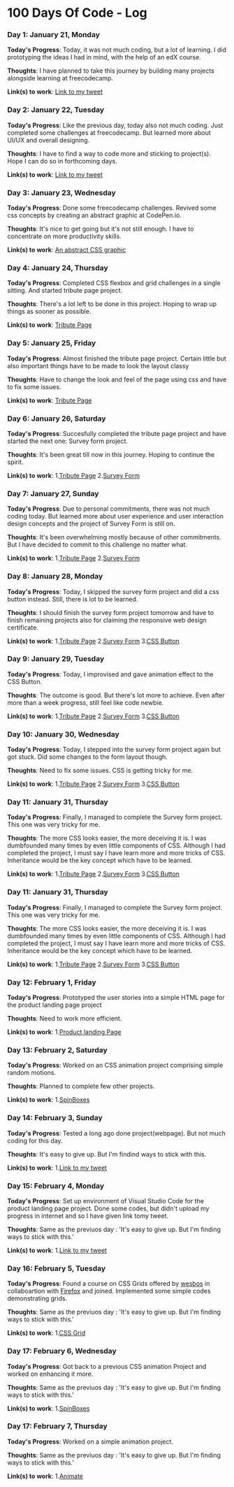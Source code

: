 # 100 Days Of Code - Log

### Day 1: January 21, Monday

**Today's Progress**: Today, it was not much coding, but a lot of learning. I did prototyping the ideas I had in mind, with the help of an edX course.

**Thoughts**: I have planned to take this journey by building many projects alongside learning at freecodecamp.

**Link(s) to work**: [Link to my tweet](https://twitter.com/raa_zez/status/1087409177167712261?s=19)

### Day 2: January 22, Tuesday

**Today's Progress**: Like the previous day, today also not much coding. Just completed some challenges at freecodecamp. But learned more about UI/UX and overall designing.

**Thoughts**: I have to find a way to code more and sticking to project(s). Hope I can do so in forthcoming days.

**Link(s) to work**: [Link to my tweet](https://twitter.com/raa_zez/status/1087748587889410050?s=19)

### Day 3: January 23, Wednesday

**Today's Progress**: Done some freecodecamp challenges. Revived some css concepts by creating an abstract graphic at CodePen.io.

**Thoughts**: It's nice to get going but it's not still enough. I have to concentrate on more productivity skills.

**Link(s) to work**: [An abstract CSS graphic](https://codepen.io/raa_zez/pen/xMGGKe)

### Day 4: January 24, Thursday

**Today's Progress**: Completed CSS flexbox and grid challenges in a single sitting. And started tribute page project.

**Thoughts**: There's a lot left to be done in this project. Hoping to wrap up things as sooner as possible.

**Link(s) to work**: [Tribute Page](https://codepen.io/raa_zez/pen/MLaYGo)

### Day 5: January 25, Friday

**Today's Progress**: Almost finished the tribute page project. Certain little but also important things have to be made to look the layout classy

**Thoughts**: Have to change the look and feel of the page using css and have to fix some issues.

**Link(s) to work**: [Tribute Page](https://codepen.io/raa_zez/pen/MLaYGo)

### Day 6: January 26, Saturday

**Today's Progress**: Succesfully completed the tribute page project and have started the next one: Survey form project.

**Thoughts**: It's been great till now in this journey. Hoping to continue the spirit.

**Link(s) to work**: 
1.[Tribute Page](https://codepen.io/raa_zez/pen/MLaYGo)
2.[Survey Form](https://codepen.io/raa_zez/pen/vbLoQV)


### Day 7: January 27, Sunday

**Today's Progress**: Due to personal commitments, there was not much coding today. But learned more about user experience and user interaction design concepts and the project of Survey Form is still on.

**Thoughts**: It's been overwhelming mostly because of other commitments. But I have decided to commit to this challenge no matter what.

**Link(s) to work**: 
1.[Tribute Page](https://codepen.io/raa_zez/pen/MLaYGo)
2.[Survey Form](https://codepen.io/raa_zez/pen/vbLoQV)
 

### Day 8: January 28, Monday

**Today's Progress**: Today, I skipped the survey form project and did a css button instead. Still, there is lot to be learned.

**Thoughts**: I should finish the survey form project tomorrow and have to finish remaining projects also for claiming the responsive web design certificate.

**Link(s) to work**: 
1.[Tribute Page](https://codepen.io/raa_zez/pen/MLaYGo)
2.[Survey Form](https://codepen.io/raa_zez/pen/vbLoQV)
3.[CSS Button](https://codepen.io/raa_zez/pen/BMzJNY)

### Day 9: January 29, Tuesday

**Today's Progress**: Today, I improvised and gave animation effect to the CSS Button. 

**Thoughts**: The outcome is good. But there's lot more to achieve. Even after more than a week progress, still feel like code newbie.

**Link(s) to work**: 
1.[Tribute Page](https://codepen.io/raa_zez/pen/MLaYGo)
2.[Survey Form](https://codepen.io/raa_zez/pen/vbLoQV)
3.[CSS Button](https://codepen.io/raa_zez/pen/BMzJNY)

### Day 10: January 30, Wednesday

**Today's Progress**: Today, I stepped into the survey form project again but got stuck. Did some changes to the form layout though.

**Thoughts**: Need to fix some issues. CSS is getting tricky for me. 

**Link(s) to work**: 
1.[Tribute Page](https://codepen.io/raa_zez/pen/MLaYGo)
2.[Survey Form](https://codepen.io/raa_zez/pen/vbLoQV)
3.[CSS Button](https://codepen.io/raa_zez/pen/BMzJNY)


### Day 11: January 31, Thursday

**Today's Progress**: Finally, I managed to complete the Survey form project. This one was very tricky for me.

**Thoughts**: The more CSS looks easier, the more deceiving it is. I was dumbfounded many times by even little components of CSS. Although I had completed the project, I must say I have learn more and more tricks of CSS. Inheritance would be the key concept which have to be learned.

**Link(s) to work**: 
1.[Tribute Page](https://codepen.io/raa_zez/pen/MLaYGo)
2.[Survey Form](https://codepen.io/raa_zez/pen/vbLoQV)
3.[CSS Button](https://codepen.io/raa_zez/pen/BMzJNY)
### Day 11: January 31, Thursday

**Today's Progress**: Finally, I managed to complete the Survey form project. This one was very tricky for me.

**Thoughts**: The more CSS looks easier, the more deceiving it is. I was dumbfounded many times by even little components of CSS. Although I had completed the project, I must say I have learn more and more tricks of CSS. Inheritance would be the key concept which have to be learned.

**Link(s) to work**: 
1.[Tribute Page](https://codepen.io/raa_zez/pen/MLaYGo)
2.[Survey Form](https://codepen.io/raa_zez/pen/vbLoQV)
3.[CSS Button](https://codepen.io/raa_zez/pen/BMzJNY)

### Day 12: February 1, Friday

**Today's Progress**: Prototyped the user stories into a simple HTML page for the product landing page project

**Thoughts**: Need to work more efficient.

**Link(s) to work**: 
1.[Product landing Page](https://codepen.io/raa_zez/pen/YBZbEp)


### Day 13: February 2, Saturday

**Today's Progress**: Worked on an CSS animation project comprising simple random motions.

**Thoughts**: Planned to complete few other projects.

**Link(s) to work**: 
1.[SpinBoxes](https://codepen.io/raa_zez/full/qgmomm)


### Day 14: February 3, Sunday

**Today's Progress**: Tested a long ago done project(webpage). But not much coding for this day.

**Thoughts**: It's easy to give up. But I'm findind ways to stick with this.

**Link(s) to work**: 
1.[Link to my tweet](https://twitter.com/raa_zez/status/1092100159075315712?s=19)


### Day 15: February 4, Monday

**Today's Progress**: Set up environment of Visual Studio Code for the product landing page project. Done some codes, but didn't upload my progress in internet and so I have given link tomy tweet.

**Thoughts**: Same as the previuos day : 'It's easy to give up. But I'm finding ways to stick with this.'

**Link(s) to work**: 
1.[Link to my tweet](https://twitter.com/raa_zez/status/1092471255721103362?s=19)


### Day 16: February 5, Tuesday

**Today's Progress**: Found a course on CSS Grids offered by [wesbos](https://github.com/wesbos) in collaboartion with [Firefox](https://github.com/topics/firefox) and joined. Implemented some simple codes demonstrating grids. 

**Thoughts**: Same as the previuos day : 'It's easy to give up. But I'm finding ways to stick with this.'

**Link(s) to work**: 
1.[CSS Grid](https://codepen.io/raa_zez/full/gqxJYN)


### Day 17: February 6, Wednesday

**Today's Progress**: Got back to a previous CSS animation Project and worked on enhancing it more. 

**Thoughts**: Same as the previuos day : 'It's easy to give up. But I'm finding ways to stick with this.'

**Link(s) to work**: 
1.[SpinBoxes](https://codepen.io/raa_zez/full/qgmomm)


### Day 17: February 7, Thursday

**Today's Progress**: Worked on a simple animation project.

**Thoughts**: Same as the previuos day : 'It's easy to give up. But I'm finding ways to stick with this.'

**Link(s) to work**: 
1.[Animate](https://codepen.io/raa_zez/full/gqoMOO)




